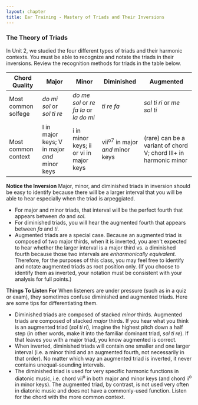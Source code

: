 ```yaml
---
layout: chapter
title: Ear Training - Mastery of Triads and Their Inversions
---
```


### The Theory of Triads
In Unit 2, we studied the four different types of triads and their harmonic contexts. You must be able to recognize and notate the triads in their inversions. Review the recognition methods for triads in the table below.

**Chord Quality** | Major | Minor | Diminished | Augmented
--- | --- | --- | --- | --- 
 Most common solfege | *do mi sol* or *sol ti re* | *do me sol* or *re fa la* or *la do mi* | *ti re fa* | *sol ti ri* or *me sol ti*
Most common context | I in major keys; V in major *and* minor keys | i in minor keys; ii or vi in major keys | vii<sup>o7</sup> in major *and* minor keys | (rare) can be a variant of chord V; chord III+ in harmonic minor 

**Notice the Inversion**
Major, minor, and diminished triads in inversion should be easy to identify because there will be a larger interval that you will be able to hear especially when the triad is arpeggiated. 
- For major and minor triads, that interval will be the perfect fourth that appears between *do* and *sol*. 
- For diminished triads, you will hear the augmented fourth that appears between *fa* and *ti*.
- Augmented triads are a special case. Because an augmented triad is composed of two major thirds, when it is inverted, you aren't expected to hear whether the larger interval is a major third vs. a diminished fourth because those two intervals are *enharmonically equivalent.* Therefore, for the purposes of this class, you may feel free to identify and notate augmented triads as root position only. (If you choose to identify them as inverted, your notation must be consistent with your analysis for full points.)

**Things To Listen For**
When listeners are under pressure (such as in a quiz or exam), they sometimes confuse diminished and augmented triads. Here are some tips for differentiating them.
- Diminished triads are composed of stacked *minor* thirds. Augmented triads are composed of stacked *major* thirds. If you hear what you think is an augmented triad (*sol ti ri*), imagine the highest pitch down a half step (in other words, make it into the familiar dominant triad, *sol ti re*). If that leaves you with a major triad, you know augmented is correct.
- When inverted, diminished triads will contain one smaller and one larger interval (i.e. a minor third and an augmented fourth, not necessarily in that order). No matter which way an augmented triad is inverted, it never contains unequal-sounding intervals.
- The diminished triad is used for very specific harmonic functions in diatonic music, i.e. chord vii<sup>o</sup> in both major and minor keys (and chord ii<sup>o</sup> in minor keys). The augmented triad, by contrast, is not used very often in diatonic music and does not have a commonly-used function. Listen for the chord with the more common context.
